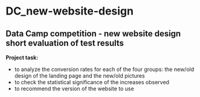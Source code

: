 # DC_new-website-design

## Data Camp competition - new website design short evaluation of test results

**Project task:** 
* to analyze the conversion rates for each of the four groups: the new/old design of the landing page and the new/old pictures
* to check the statistical significance of the increases observed
* to recommend the version of the website to use

